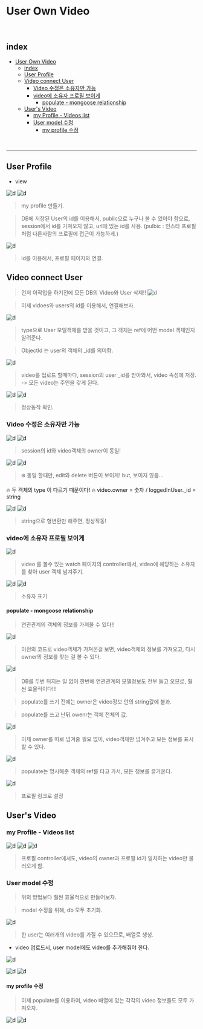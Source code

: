 # User Own Video



<br>

## index

<!-- TOC -->

- [User Own Video](#user-own-video)
  - [index](#index)
  - [User Profile](#user-profile)
  - [Video connect User](#video-connect-user)
    - [Video 수정은 소유자만 가능](#video-수정은-소유자만-가능)
    - [video에 소유자 프로필 보이게](#video에-소유자-프로필-보이게)
      - [populate - mongoose relationship](#populate---mongoose-relationship)
  - [User's Video](#users-video)
    - [my Profile - Videos list](#my-profile---videos-list)
    - [User model 수정](#user-model-수정)
      - [my profile 수정](#my-profile-수정)

<!-- /TOC -->



<br>




---


## User Profile

* view

![d](/Image/Express/p13.PNG)
![d](/Image/Express/p14.PNG)

> my profile 만들기.

> DB에 저장된 User의 id를 이용해서, public으로 누구나 볼 수 있어야 함으로, session에서 id를 가져오지 않고, url에 있는 id를 사용.
(pulbic : 인스타 프로필 처럼 다른사람의 프로필에 접근이 가능하게.)

![d](/Image/Express/p15.PNG)

> id를 이용해서, 프로필 페이지와 연결.



## Video connect User

> 먼저 이작업을 하기전에 모든 DB의 Video와 User 삭제!!
![d](/Image/Express/p16.PNG)

> 이제 vidoes와 users의 id를 이용해서, 연결해보자.

![d](/Image/Express/p17.PNG)
> type으로 User 모델객체를 받을 것이고, 그 객체는 ref에 어떤 model 객체인지 알려준다.

> ObjectId 는 user의 객체의 _id를 의미함.

![d](/Image/Express/p18.PNG)

> video를 업로드 할때마다, session의 user _id를 받아와서, video 속성에 저장. -> 모든 video는 주인을 갖게 된다.

![d](/Image/Express/p19.PNG)
![d](/Image/Express/p20.PNG)

> 정상동작 확인.


### Video 수정은 소유자만 가능

![d](/Image/Express/p21.PNG)
![d](/Image/Express/p22.PNG)

> session의 id와 video객체의 owner이 동일!

![d](/Image/Express/p23.PNG)
![d](/Image/Express/p24.PNG)

> ❄️ 동일 할때만, edit와 delete 버튼이 보이게! but, 보이지 않음...

🔥 두 객체의 type 이 다르기 때문이다!
🔥 video.owner = 숫자 / loggedInUser._id = string

![d](/Image/Express/p25.PNG)
![d](/Image/Express/p26.PNG)

> string으로 형변환만 해주면, 정상작동!

### video에 소유자 프로필 보이게

![d](/Image/Express/p27.PNG)

> video 를 볼수 있는 watch 페이지의 controller에서, video에 해당하는 소유자를 찾아 user 객체 넘겨주기.

![d](/Image/Express/p28.PNG)
![d](/Image/Express/p29.PNG)

> 소유자 표기


#### populate - mongoose relationship

> 연관관계의 객체의 정보를 가져올 수 있다!!

![d](/Image/Express/p30.PNG)

> 이전의 코드로 video객체가 가져온걸 보면, video객체의 정보를 가져오고, 다시 owner의 정보를 찾는 걸 볼 수 있다.

![d](/Image/Express/p31.PNG)

> DB를 두번 뒤지는 일 없이 한번에 연관관계의 모델정보도 전부 들고 오므로, 훨씬 효율적이다!!!

> populate를 쓰기 전에는 owner은 video정보 안의 string값에 불과.

> populate를 쓰고 난뒤 owenr는 객체 전체의 값.

![d](/Image/Express/p32.PNG)

> 이제 owner를 따로 넘겨줄 필요 없이, video객체만 넘겨주고 모든 정보를 표시할 수 있다.

![d](/Image/Express/p33.PNG)

> populate는 명시해준 객체의 ref를 타고 가서, 모든 정보를 끌거온다.


![d](/Image/Express/p34.PNG)

> 프로필 링크로 설정


## User's Video

### my Profile - Videos list

![d](/Image/Express/p35.PNG)
![d](/Image/Express/p36.PNG)
![d](/Image/Express/p37.PNG)

> 프로필 controller에서도, video의 owner과 프로필 id가 일치하는 video만 불러오게 함.


### User model 수정

> 위의 방법보다 훨씬 효율적으로 만들어보자.

> model 수정을 위해, db 모두 초기화.

![d](/Image/Express/p38.PNG)

> 한 user는 여러개의 video를 가질 수 있으므로, 배열로 생성.

* video 업로드시, user model에도 video를 추가해줘야 한다.

![d](/Image/Express/p41.PNG)

![d](/Image/Express/p39.PNG)
![d](/Image/Express/p40.PNG)


#### my profile 수정

> 이제 populate를 이용하여, video 배열에 있는 각각의 video 정보들도 모두 가져오자.

![d](/Image/Express/p42.PNG)
![d](/Image/Express/p43.PNG)

> 
































